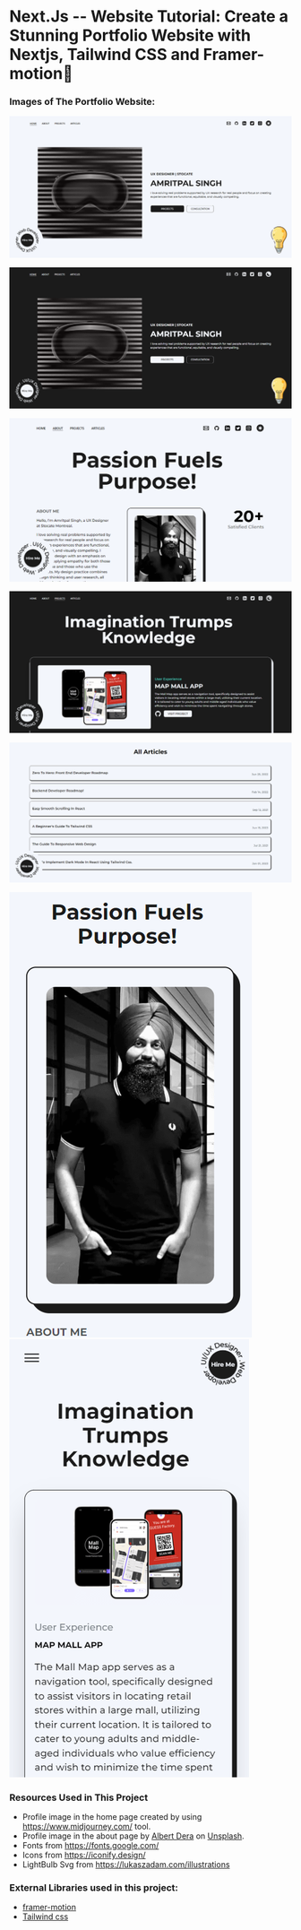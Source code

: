 # Next.Js -- Website Tutorial: Create a Stunning Portfolio Website with Nextjs, Tailwind CSS and Framer-motion🌟

<!-- ![GitHub stars](https://img.shields.io/github/stars/codebucks27/Next.js-Developer-Portfolio-Starter-Code?style=social&logo=ApacheSpark&label=Stars)&nbsp;&nbsp;
![GitHub forks](https://img.shields.io/github/forks/codebucks27/Next.js-Developer-Portfolio-Starter-Code?style=social&logo=KashFlow&maxAge=3600)&nbsp;&nbsp;
![Github Followers](https://img.shields.io/github/followers/codebucks27.svg?style=social&label=Follow)&nbsp;&nbsp;<br />

This repository contains starter code for Portfolio website created using NextJs. <br />

For Demo and Final Code checkout following link👇: <br />
[Nextjs Portfolio Website](https://devdreaming.com//videos/nextjs-tutorial-build-portfolio-tailwind-css-framer-motion) <br />

If you want to learn how to create it please follow below tutorial👇: <br />
https://youtu.be/Yw7yWHigGKI <br />
[![YouTube Video Views](https://img.shields.io/youtube/views/Yw7yWHigGKI?style=social)](https://youtu.be/Yw7yWHigGKI)<br />

<h3 align="left">▶ Support me via:</h3><br />
<p><a href="https://www.buymeacoffee.com/CodeBucks" target="_blank"> <img  src="https://www.buymeacoffee.com/assets/img/guidelines/download-assets-sm-1.svg" height="50" width="210" alt="CodeBucks" ></img></a></p><br /> -->

### Images of The Portfolio Website:

![Nextjs Portfolio Website](https://github.com/asikhsingh/stunningportfolio/blob/main/website%20images/home-light-desktop.png)

![Nextjs Portfolio Website Dark Mode](https://github.com/asikhsingh/stunningportfolio/blob/main/website%20images/home-dark-desktop.png)

![Next.js Portfolio Website](https://github.com/asikhsingh/stunningportfolio/blob/main/website%20images/about-light-desktop.png)

![Next js Portfolio Website](https://github.com/asikhsingh/stunningportfolio/blob/main/website%20images/projects-dark-desktop.png)

![Portfolio Website In Next.js](https://github.com/asikhsingh/stunningportfolio/blob/main/website%20images/articles-light-desktop.png)

![Responsive Portfolio Website In Nextjs](https://github.com/asikhsingh/stunningportfolio/blob/main/website%20images/about-light-mobile.png)
![Responsive Portfolio Website In Next js](https://github.com/asikhsingh/stunningportfolio/blob/main/website%20images/projects-light-mobile.png)



### Resources Used in This Project

- Profile image in the home page created by using https://www.midjourney.com/ tool.
- Profile image in the about page by [Albert Dera](https://unsplash.com/@albertdera?utm_source=unsplash&utm_medium=referral&utm_content=creditCopyText) 
on [Unsplash](https://unsplash.com/photos/ILip77SbmOE?utm_source=unsplash&utm_medium=referral&utm_content=creditCopyText).
- Fonts from https://fonts.google.com/ <br />
- Icons from https://iconify.design/ <br />
- LightBulb Svg from https://lukaszadam.com/illustrations <br />

### External Libraries used in this project:

- [framer-motion](https://www.framer.com/motion/) <br />
- [Tailwind css](https://tailwindcss.com/) <br />


